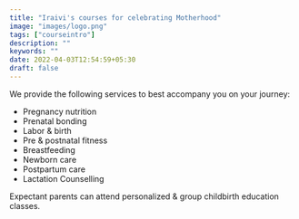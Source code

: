 ```yaml
---
title: "Iraivi's courses for celebrating Motherhood"
image: "images/logo.png"
tags: ["courseintro"]
description: ""
keywords: ""
date: 2022-04-03T12:54:59+05:30
draft: false
---
```


We provide the following services to best accompany you on your journey:

- Pregnancy nutrition
- Prenatal bonding
- Labor & birth
- Pre & postnatal fitness
- Breastfeeding
- Newborn care
- Postpartum care
- Lactation Counselling

Expectant parents can attend personalized & group childbirth education classes.
